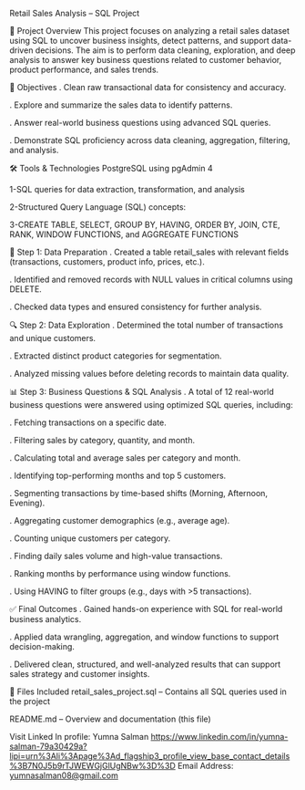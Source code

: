 
Retail Sales Analysis – SQL Project

📌 Project Overview
This project focuses on analyzing a retail sales dataset using SQL to uncover business insights, detect patterns, and support data-driven decisions. The aim is to perform data cleaning, exploration, and deep analysis to answer key business questions related to customer behavior, product performance, and sales trends.

🎯 Objectives
. Clean raw transactional data for consistency and accuracy.

. Explore and summarize the sales data to identify patterns.

. Answer real-world business questions using advanced SQL queries.

. Demonstrate SQL proficiency across data cleaning, aggregation, filtering, and analysis.

🛠️ Tools & Technologies
PostgreSQL using pgAdmin 4

1-SQL queries for data extraction, transformation, and analysis

2-Structured Query Language (SQL) concepts:

3-CREATE TABLE, SELECT, GROUP BY, HAVING, ORDER BY, JOIN, CTE, RANK, WINDOW FUNCTIONS, and AGGREGATE FUNCTIONS

🧹 Step 1: Data Preparation
. Created a table retail_sales with relevant fields (transactions, customers, product info, prices, etc.).

. Identified and removed records with NULL values in critical columns using DELETE.

. Checked data types and ensured consistency for further analysis.

🔍 Step 2: Data Exploration
. Determined the total number of transactions and unique customers.

. Extracted distinct product categories for segmentation.

. Analyzed missing values before deleting records to maintain data quality.

📊 Step 3: Business Questions & SQL Analysis
. A total of 12 real-world business questions were answered using optimized SQL queries, including:

. Fetching transactions on a specific date.

. Filtering sales by category, quantity, and month.

. Calculating total and average sales per category and month.

. Identifying top-performing months and top 5 customers.

. Segmenting transactions by time-based shifts (Morning, Afternoon, Evening).

. Aggregating customer demographics (e.g., average age).

. Counting unique customers per category.

. Finding daily sales volume and high-value transactions.

. Ranking months by performance using window functions.

. Using HAVING to filter groups (e.g., days with >5 transactions).

✅ Final Outcomes
. Gained hands-on experience with SQL for real-world business analytics.

. Applied data wrangling, aggregation, and window functions to support decision-making.

. Delivered clean, structured, and well-analyzed results that can support sales strategy and customer insights.

📁 Files Included
retail_sales_project.sql – Contains all SQL queries used in the project

README.md – Overview and documentation (this file)

Visit Linked In profile: Yumna Salman
https://www.linkedin.com/in/yumna-salman-79a30429a?lipi=urn%3Ali%3Apage%3Ad_flagship3_profile_view_base_contact_details%3B7N0J5b9rTJWEWGjGlUgNBw%3D%3D
Email Address: yumnasalman08@gmail.com
